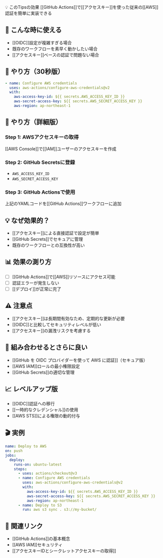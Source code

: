 💡 このTipsの効果
[[GitHub Actions]]で[[アクセスキー]]を使った従来の[[AWS]]認証を簡単に実装できる

## 📍 こんな時に使える
- [[OIDC]]設定が複雑すぎる場合
- 既存のワークフローを素早く動かしたい場合
- [[アクセスキー]]ベースの認証で問題ない場合

## 🎯 やり方（30秒版）
```yaml
- name: Configure AWS credentials
  uses: aws-actions/configure-aws-credentials@v2
  with:
    aws-access-key-id: ${{ secrets.AWS_ACCESS_KEY_ID }}
    aws-secret-access-key: ${{ secrets.AWS_SECRET_ACCESS_KEY }}
    aws-region: ap-northeast-1
```

## 📱 やり方（詳細版）

### Step 1: AWSアクセスキーの取得
[[AWS Console]]で[[IAM]]ユーザーのアクセスキーを作成

### Step 2: GitHub Secretsに登録
- `AWS_ACCESS_KEY_ID`
- `AWS_SECRET_ACCESS_KEY`

### Step 3: GitHub Actionsで使用
上記のYAMLコードを[[GitHub Actions]]ワークフローに追加

## 💡 なぜ効果的？
- [[アクセスキー]]による直接認証で設定が簡単
- [[GitHub Secrets]]でセキュアに管理
- 既存のワークフローとの互換性が高い

## 📊 効果の測り方
- [ ] [[GitHub Actions]]で[[AWS]]リソースにアクセス可能
- [ ] 認証エラーが発生しない
- [ ] [[デプロイ]]が正常に完了

## ⚠️ 注意点
- [[アクセスキー]]は長期間有効なため、定期的な更新が必要
- [[OIDC]]と比較してセキュリティレベルが低い
- [[アクセスキー]]の漏洩リスクを考慮する

## 🔗 組み合わせるとさらに良い
- [[GitHub を OIDC プロバイダーを使って AWS に認証]]（セキュア版）
- [[AWS IAM]]ロールの最小権限設定
- [[GitHub Secrets]]の適切な管理

## 📈 レベルアップ版
- [[OIDC]]認証への移行
- [[一時的なクレデンシャル]]の使用
- [[AWS STS]]による権限の動的付与

## 🎬 実例
```yaml
name: Deploy to AWS
on: push
jobs:
  deploy:
    runs-on: ubuntu-latest
    steps:
      - uses: actions/checkout@v3
      - name: Configure AWS credentials
        uses: aws-actions/configure-aws-credentials@v2
        with:
          aws-access-key-id: ${{ secrets.AWS_ACCESS_KEY_ID }}
          aws-secret-access-key: ${{ secrets.AWS_SECRET_ACCESS_KEY }}
          aws-region: ap-northeast-1
      - name: Deploy to S3
        run: aws s3 sync . s3://my-bucket/
```

## 🔄 関連リンク
- [[GitHub Actions]]の基本概念
- [[AWS IAM]]セキュリティ
- [[アクセスキーIDとシークレットアクセスキーの取得]]